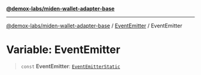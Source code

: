 [**@demox-labs/miden-wallet-adapter-base**](../../../README.md)

***

[@demox-labs/miden-wallet-adapter-base](../../../globals.md) / [EventEmitter](../README.md) / EventEmitter

# Variable: EventEmitter

> `const` **EventEmitter**: [`EventEmitterStatic`](../interfaces/EventEmitterStatic.md)
